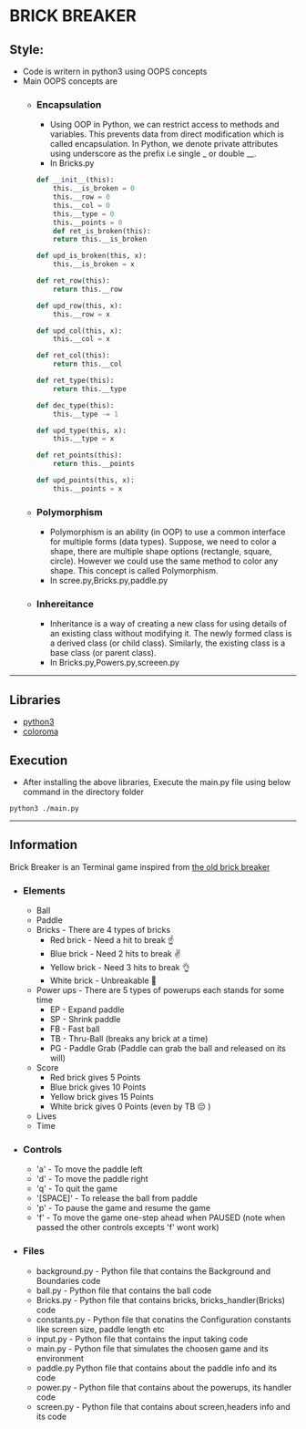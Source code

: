 # BRICK BREAKER

## Style:
+ Code is writern in python3 using OOPS concepts
+ Main OOPS concepts are
  - ###  Encapsulation
    - Using OOP in Python, we can restrict access to methods and variables. This prevents data from direct modification which is called encapsulation. In Python, we denote private attributes using underscore as the prefix i.e single _ or double __.
    - In Bricks.py
    ```python
    def __init__(this):
        this.__is_broken = 0
        this.__row = 0
        this.__col = 0
        this.__type = 0
        this.__points = 0
        def ret_is_broken(this):
        return this.__is_broken

    def upd_is_broken(this, x):
        this.__is_broken = x

    def ret_row(this):
        return this.__row

    def upd_row(this, x):
        this.__row = x

    def upd_col(this, x):
        this.__col = x

    def ret_col(this):
        return this.__col

    def ret_type(this):
        return this.__type

    def dec_type(this):
        this.__type -= 1

    def upd_type(this, x):
        this.__type = x

    def ret_points(this):
        return this.__points

    def upd_points(this, x):
        this.__points = x
    ```
  - ### Polymorphism
    - Polymorphism is an ability (in OOP) to use a common interface for multiple forms (data types).
Suppose, we need to color a shape, there are multiple shape options (rectangle, square, circle). However we could use the same method to color any shape. This concept is called Polymorphism.
    - In scree.py,Bricks.py,paddle.py
  - ### Inhereitance
    - Inheritance is a way of creating a new class for using details of an existing class without modifying it. The newly formed class is a derived class (or child class). Similarly, the existing class is a base class (or parent class).
    - In Bricks.py,Powers.py,screeen.py
___
## Libraries
+ [python3](https://www.python.org/downloads/)
+ [coloroma](https://pypi.org/project/colorama/)
## Execution
+ After installing the above libraries, Execute the main.py file using below command in the directory folder
```
python3 ./main.py
```
___
## Information
Brick Breaker is an Terminal game inspired from [the old brick breaker](https://www.youtube.com/watch?v=BXEk0IHzHOM)
+ ### Elements
  - Ball
  - Paddle
  - Bricks - There are 4 types of bricks
    - Red brick - Need a hit to break :point_up:
    - Blue brick - Need 2 hits to break :v:
    - Yellow brick - Need 3 hits to break :ok_hand:
    - White brick - Unbreakable :muscle:
  - Power ups - There are 5 types of powerups each stands for some time
    -  EP - Expand paddle
    -  SP - Shrink paddle
    -  FB - Fast ball
    -  TB - Thru-Ball (breaks any brick at a time)
    -  PG - Paddle Grab (Paddle can grab the ball and released on its will)
  - Score
    - Red brick gives 5 Points
    - Blue brick gives 10 Points
    - Yellow brick gives 15 Points
    - White brick gives 0 Points (even by TB :pensive: )
  - Lives
  - Time
+ ### Controls
  - 'a' - To move the paddle left
  - 'd' - To move the paddle right
  - 'q' - To quit the game
  - '[SPACE]' - To release the ball from paddle
  - 'p' - To pause the game and resume the game
  - 'f' - To move the game one-step ahead when PAUSED (note when passed the other controls excepts 'f' wont work)

+ ### Files
  - background.py - Python file that contains the Background and Boundaries code
  - ball.py - Python file that contains the ball code
  - Bricks.py - Python file that contains bricks, bricks_handler(Bricks) code
  - constants.py - Python file that conatins the Configuration constants like screen size, paddle length etc
  - input.py - Python file that contains the input taking code
  - main.py - Python file that simulates the choosen game and its environment
  - paddle.py Python file that contains about the paddle info and its code
  - power.py - Python file that contains about the powerups, its handler code
  - screen.py - Python file that contains about screen,headers info and its code


    
